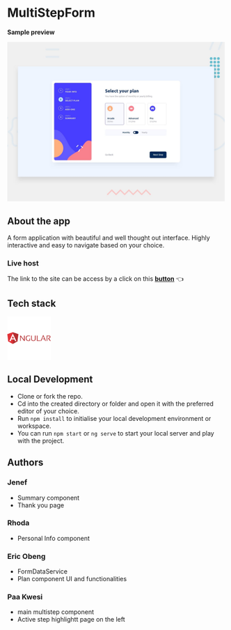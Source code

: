 # MultiStepForm
**Sample preview**

<img src="./src/assets/preview.jpg" alt="preview of multiStepForm application" width="500px" >

## About the app
A form application with beautiful and well thought out interface. Highly interactive and easy to navigate based on your choice.

### Live host
The link to the site can be access by a click on this [**button**](https://multi-step-form-beta-five.vercel.app/) 👈

## Tech stack
<img src="./src/assets/icon-angular.svg" alt="angular svg image" width="100px" >

## Local Development
- Clone or fork the repo. 
- Cd into the created directory or folder and open it with the preferred editor of your choice. 
- Run `npm install` to initialise your local development environment or workspace. 
- You can run `npm start` or `ng serve` to start your local server and play with the project. 

## Authors
### Jenef
- Summary component
- Thank you page



### Rhoda
- Personal Info component

 ### Eric Obeng
 - FormDataService
 - Plan component UI and functionalities


### Paa Kwesi
- main multistep component
- Active step highlightt page on the left




